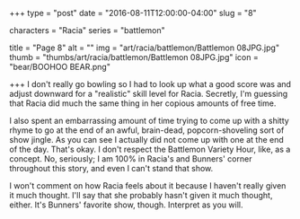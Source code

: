 +++
type = "post"
date = "2016-08-11T12:00:00-04:00"
slug = "8"

characters = "Racia"
series = "battlemon"

title = "Page 8"
alt = ""
img = "art/racia/battlemon/Battlemon 08JPG.jpg"
thumb = "thumbs/art/racia/battlemon/Battlemon 08JPG.jpg"
icon = "bear/BOOHOO BEAR.png"

+++
I don't really go bowling so I had to look up what a good score was and adjust downward for a "realistic" skill level for Racia. Secretly, I'm guessing that Racia did much the same thing in her copious amounts of free time.

I also spent an embarrassing amount of time trying to come up with a shitty rhyme to go at the end of an awful, brain-dead, popcorn-shoveling sort of show jingle. As you can see I actually did not come up with one at the end of the day. That's okay. I don't respect the Battlemon Variety Hour, like, as a concept. No, seriously; I am 100% in Racia's and Bunners' corner throughout this story, and even I can't stand that show.

I won't comment on how Racia feels about it because I haven't really given it much thought. I'll say that she probably hasn't given it much thought, either. It's Bunners' favorite show, though. Interpret as you will.
